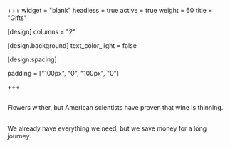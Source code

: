 +++
widget = "blank"
headless = true
active = true
weight = 60
title = "Gifts"

[design]
  columns = "2"

[design.background]
  text_color_light = false

[design.spacing]

  padding = ["100px", "0", "100px", "0"]

+++

## <i class="fas fa-spa"></i> <i class="fas fa-equals"></i> <i class="fas fa-heart-broken"></i> <i class="fas fa-long-arrow-alt-right"></i> <i class="fas fa-wine-bottle"></i> <i class="fas fa-equals"></i> <i class="far fa-laugh-squint"></i>

Flowers wither, but American scientists have proven that wine is thinning.

## <i class="fas fa-gifts"></i> <i class="fas fa-equals"></i> <i class="fas fa-heart-broken"></i> <i class="fas fa-long-arrow-alt-right"></i> <i class="fas fa-envelope"></i> <i class="fas fa-equals"></i> <i class="far fa-laugh-squint"></i>

We already have everything we need, but we save money for a long journey.
